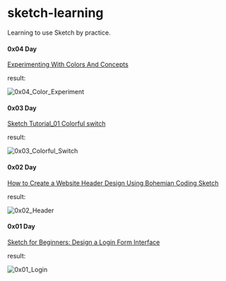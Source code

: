 # sketch-learning

Learning to use Sketch by practice.


#### 0x04 Day

[Experimenting With Colors And Concepts](http://blog.mengto.com/experimenting-colors-concepts/)

result:

![0x04_Color_Experiment](http://7u2m4t.com1.z0.glb.clouddn.com/color_experiment.png)


#### 0x03 Day

[Sketch Tutorial_01 Colorful switch](https://medium.com/google-design/sketch-tutorial_01-b76271a095e3)

result:

![0x03_Colorful_Switch](http://7u2m4t.com1.z0.glb.clouddn.com/colorful_switch@2x.png)


#### 0x02 Day

[How to Create a Website Header Design Using Bohemian Coding Sketch](http://medialoot.com/blog/how-to-create-a-website-header-design-using-bohemian-coding-sketch/)

result:

![0x02_Header](http://7u2m4t.com1.z0.glb.clouddn.com/02header.png)


#### 0x01 Day

[Sketch for Beginners: Design a Login Form Interface](http://webdesign.tutsplus.com/tutorials/sketch-for-beginners-design-a-login-form-interface--cms-21534)

result:

![0x01_Login](http://7u2m4t.com1.z0.glb.clouddn.com/ui-login.png)
